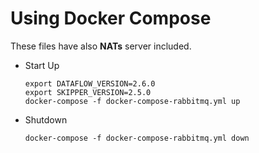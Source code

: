 # Using Docker Compose

These files have also **NATs** server included.

- Start Up
	```shell
	export DATAFLOW_VERSION=2.6.0
	export SKIPPER_VERSION=2.5.0
	docker-compose -f docker-compose-rabbitmq.yml up
	```
- Shutdown
	```
	docker-compose -f docker-compose-rabbitmq.yml down
	```